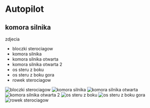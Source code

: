 # Autopilot


## komora silnika

zdjecia
- bloczki sterociagow
- komora silnika
- komora silnika otwarta
- komora silnika otwarta 2
- os steru z boku
- os steru z boku gora
- rowek sterociagow


![bloczki sterociagow][bloczki_sterociagow.jpg]
![komora silnika][komora_silnika_1.jpg]
![komora silnika otwarta][komora_silnika_otwarta.jpg]
![komora silnika otwarta 2][komora_silnika_otwarta_2.jpg]
![os steru z boku][os_steru_z_boku.jpg]
![os steru z boku gora][os_steru_z_boku_gora.jpg]
![rowek sterociagow][rowek_sterociagow.jpg]

[logo]: https://picsum.photos/600/900 "Provided by picsum.photos"

[bloczki_sterociagow.jpg]: ./photo/bloczki_sterociagow.jpg "bloczki sterociagow"
[komora_silnika_1.jpg]: ./photo/komora_silnika_1.jpg "komora silnika 1"
[komora_silnika_otwarta.jpg]: ./photo/komora_silnika_otwarta.jpg "komora silnika otwarta"
[komora_silnika_otwarta_2.jpg]: ./photo/komora_silnika_otwarta_2.jpg "komora silnika otwarta 2"
[os_steru_z_boku.jpg]: ./photo/os_steru_z_boku.jpg "os steru z boku"
[os_steru_z_boku_gora.jpg]: ./photo/os_steru_z_boku_gora.jpg "os steru z boku gora"
[rowek_sterociagow.jpg]: ./photo/rowek_sterociagow.jpg "rowek sterociagow"

